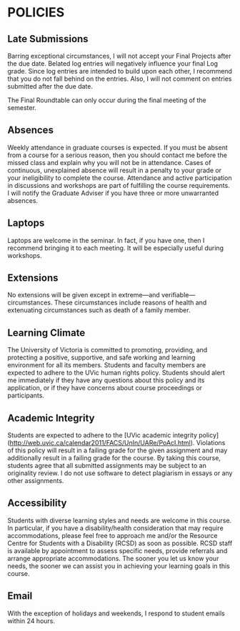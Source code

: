 # POLICIES

## Late Submissions

Barring exceptional circumstances, I will not accept your Final Projects after the due date. Belated log entries will negatively influence your final Log grade. Since log entries are intended to build upon each other, I recommend that you do not fall behind on the entries. Also, I will not comment on entries submitted after the due date. 

The Final Roundtable can only occur during the final meeting of the semester. 

## Absences

Weekly attendance in graduate courses is expected. If you must be absent from a course for a serious reason, then you should contact me before the missed class and explain why you will not be in attendance. Cases of continuous, unexplained absence will result in a penalty to your grade or your ineligibility to complete the course. Attendance and active participation in discussions and workshops are part of fulfilling the course requirements. I will notify the Graduate Adviser if you have three or more unwarranted absences.  

## Laptops 

Laptops are welcome in the seminar. In fact, if you have one, then I recommend bringing it to each meeting. It will be especially useful during workshops.  

## Extensions

No extensions will be given except in extreme—and verifiable—circumstances. These circumstances include reasons of health and extenuating circumstances such as death of a family member. 

## Learning Climate

The University of Victoria is committed to promoting, providing, and protecting a positive, supportive, and safe working and learning environment for all its members. Students and faculty members are expected to adhere to the UVic human rights policy. Students should alert me immediately if they have any questions about this policy and its application, or if they have concerns about course proceedings or participants.

## Academic Integrity

Students are expected to adhere to the [UVic academic integrity policy] (http://web.uvic.ca/calendar2011/FACS/UnIn/UARe/PoAcI.html). Violations of this policy will result in a failing grade for the given assignment and may additionally result in a failing grade for the course. By taking this course, students agree that all submitted assignments may be subject to an originality review. I do not use software to detect plagiarism in essays or any other assignments.  

## Accessibility 

Students with diverse learning styles and needs are welcome in this course. In particular, if you have a disability/health consideration that may require accommodations, please feel free to approach me and/or the Resource Centre for Students with a Disability (RCSD) as soon as possible. RCSD staff is available by appointment to assess specific needs, provide referrals and arrange appropriate accommodations. The sooner you let us know your needs, the sooner we can assist you in achieving your learning goals in this course.

## Email 

With the exception of holidays and weekends, I respond to student emails within 24 hours.